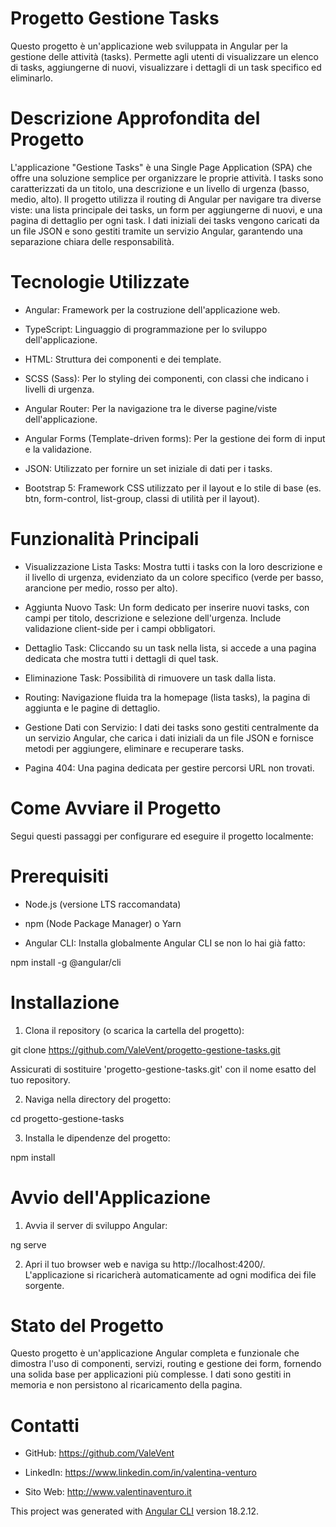 # Progetto Gestione Tasks

Questo progetto è un'applicazione web sviluppata in Angular per la gestione delle attività (tasks). Permette agli utenti di visualizzare un elenco di tasks, aggiungerne di nuovi, visualizzare i dettagli di un task specifico ed eliminarlo.


# Descrizione Approfondita del Progetto

L'applicazione "Gestione Tasks" è una Single Page Application (SPA) che offre una soluzione semplice per organizzare le proprie attività. I tasks sono caratterizzati da un titolo, una descrizione e un livello di urgenza (basso, medio, alto). Il progetto utilizza il routing di Angular per navigare tra diverse viste: una lista principale dei tasks, un form per aggiungerne di nuovi, e una pagina di dettaglio per ogni task. I dati iniziali dei tasks vengono caricati da un file JSON e sono gestiti tramite un servizio Angular, garantendo una separazione chiara delle responsabilità.


# Tecnologie Utilizzate

- Angular: Framework per la costruzione dell'applicazione web.

- TypeScript: Linguaggio di programmazione per lo sviluppo dell'applicazione.

- HTML: Struttura dei componenti e dei template.

- SCSS (Sass): Per lo styling dei componenti, con classi che indicano i livelli di urgenza.

- Angular Router: Per la navigazione tra le diverse pagine/viste dell'applicazione.

- Angular Forms (Template-driven forms): Per la gestione dei form di input e la validazione.

- JSON: Utilizzato per fornire un set iniziale di dati per i tasks.

- Bootstrap 5: Framework CSS utilizzato per il layout e lo stile di base (es. btn, form-control, list-group, classi di utilità per il layout).


# Funzionalità Principali

- Visualizzazione Lista Tasks: Mostra tutti i tasks con la loro descrizione e il livello di urgenza, evidenziato da un colore specifico (verde per basso, arancione per medio, rosso per alto).

- Aggiunta Nuovo Task: Un form dedicato per inserire nuovi tasks, con campi per titolo, descrizione e selezione dell'urgenza. Include validazione client-side per i campi obbligatori.

- Dettaglio Task: Cliccando su un task nella lista, si accede a una pagina dedicata che mostra tutti i dettagli di quel task.

- Eliminazione Task: Possibilità di rimuovere un task dalla lista.

- Routing: Navigazione fluida tra la homepage (lista tasks), la pagina di aggiunta e le pagine di dettaglio.

- Gestione Dati con Servizio: I dati dei tasks sono gestiti centralmente da un servizio Angular, che carica i dati iniziali da un file JSON e fornisce metodi per aggiungere, eliminare e recuperare tasks.

- Pagina 404: Una pagina dedicata per gestire percorsi URL non trovati.


# Come Avviare il Progetto

Segui questi passaggi per configurare ed eseguire il progetto localmente:

# Prerequisiti

- Node.js (versione LTS raccomandata)

- npm (Node Package Manager) o Yarn

- Angular CLI: Installa globalmente Angular CLI se non lo hai già fatto:

npm install -g @angular/cli


# Installazione

1. Clona il repository (o scarica la cartella del progetto):

git clone https://github.com/ValeVent/progetto-gestione-tasks.git

Assicurati di sostituire 'progetto-gestione-tasks.git' con il nome esatto del tuo repository.

2. Naviga nella directory del progetto:

cd progetto-gestione-tasks

3. Installa le dipendenze del progetto:

npm install


# Avvio dell'Applicazione

1. Avvia il server di sviluppo Angular:

ng serve

2. Apri il tuo browser web e naviga su http://localhost:4200/. L'applicazione si ricaricherà automaticamente ad ogni modifica dei file sorgente.

# Stato del Progetto

Questo progetto è un'applicazione Angular completa e funzionale che dimostra l'uso di componenti, servizi, routing e gestione dei form, fornendo una solida base per applicazioni più complesse. I dati sono gestiti in memoria e non persistono al ricaricamento della pagina.


# Contatti

- GitHub: https://github.com/ValeVent

- LinkedIn: https://www.linkedin.com/in/valentina-venturo

- Sito Web: http://www.valentinaventuro.it

This project was generated with [Angular CLI](https://github.com/angular/angular-cli) version 18.2.12.


